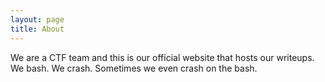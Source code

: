```yaml
---
layout: page
title: About
---
```


We are a CTF team and this is our official website that hosts our writeups. We bash. We crash. Sometimes we even crash on the bash.
